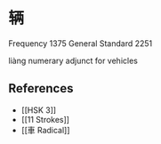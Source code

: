 # 辆
Frequency 1375
General Standard 2251

liàng
numerary adjunct for vehicles

## References
- [[HSK 3]]
- [[11 Strokes]]
- [[車 Radical]]